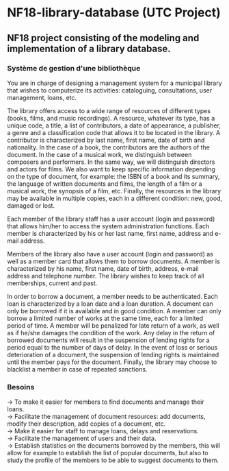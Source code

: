 # NF18-library-database (UTC Project)
## NF18 project consisting of the modeling and implementation of a library database.

### Système de gestion d'une bibliothèque

You are in charge of designing a management system for a municipal library that wishes to computerize its activities: cataloguing, consultations, user management, loans, etc.

The library offers access to a wide range of resources of different types (books, films, and music recordings). A resource, whatever its type, has a unique code, a title, a list of contributors, a date of appearance, a publisher, a genre and a classification code that allows it to be located in the library. A contributor is characterized by last name, first name, date of birth and nationality. In the case of a book, the contributors are the authors of the document. In the case of a musical work, we distinguish between composers and performers. In the same way, we will distinguish directors and actors for films. We also want to keep specific information depending on the type of document, for example: the ISBN of a book and its summary, the language of written documents and films, the length of a film or a musical work, the synopsis of a film, etc. Finally, the resources in the library may be available in multiple copies, each in a different condition: new, good, damaged or lost.


Each member of the library staff has a user account (login and password) that allows him/her to access the system administration functions. Each member is characterized by his or her last name, first name, address and e-mail address.

Members of the library also have a user account (login and password) as well as a member card that allows them to borrow documents. A member is characterized by his name, first name, date of birth, address, e-mail address and telephone number. The library wishes to keep track of all memberships, current and past.

In order to borrow a document, a member needs to be authenticated. Each loan is characterized by a loan date and a loan duration. A document can only be borrowed if it is available and in good condition. A member can only borrow a limited number of works at the same time, each for a limited period of time. A member will be penalized for late return of a work, as well as if he/she damages the condition of the work. Any delay in the return of borrowed documents will result in the suspension of lending rights for a period equal to the number of days of delay. In the event of loss or serious deterioration of a document, the suspension of lending rights is maintained until the member pays for the document. Finally, the library may choose to blacklist a member in case of repeated sanctions.

### Besoins
  -> To make it easier for members to find documents and manage their loans. <br>
  -> Facilitate the management of document resources: add documents, modify their description, add copies of a document, etc.<br>
  -> Make it easier for staff to manage loans, delays and reservations.<br>
  -> Facilitate the management of users and their data.<br>
  -> Establish statistics on the documents borrowed by the members, this will allow for example to establish the list of popular documents, but also to study the profile of the members to be able to suggest documents to them.<br>
